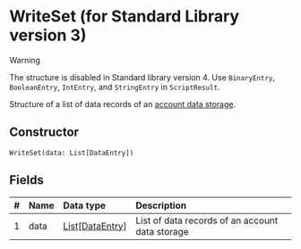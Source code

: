 # WriteSet (for Standard Library version 3)

> [!WARNING]
> The structure is disabled in Standard library version 4. Use `BinaryEntry`, `BooleanEntry`, `IntEntry`, and `StringEntry` in `ScriptResult`.

Structure of a list of data records of an [account data storage](/blockchain/account/account-data-storage.md).

## Constructor

``` ride
WriteSet(data: List[DataEntry])
```

## Fields

|   #   | Name | Data type | Description |
| :--- | :--- | :--- | :--- |
| 1 | data | [List](/ride/data-types/list.md)[[DataEntry](/ride/structures/common-structures/data-entry.md)] | List of data records of an account data storage |
